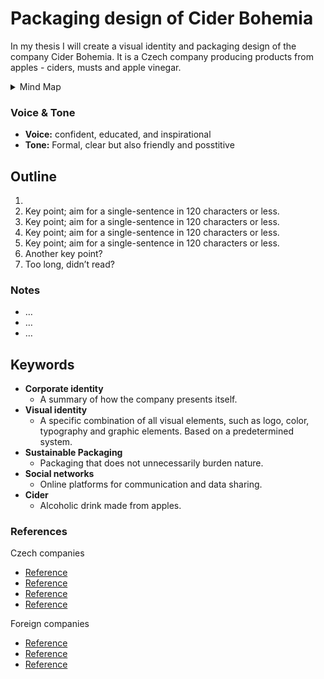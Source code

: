 
# Packaging design of Cider Bohemia 

In my thesis I will create a visual identity and packaging design of the company Cider Bohemia. It is a Czech company producing products from apples - ciders, musts and apple vinegar.

<details>
  <summary>Mind Map</summary>

  ![Gray box placeholder image, for position only.](./thesis-mind-map.png)
</details>

### Voice & Tone

- **Voice:** confident, educated, and inspirational
- **Tone:** Formal, clear but also friendly and posstitive 

## Outline

1. 
2. Key point; aim for a single-sentence in 120 characters or less.
3. Key point; aim for a single-sentence in 120 characters or less.
4. Key point; aim for a single-sentence in 120 characters or less.
5. Key point; aim for a single-sentence in 120 characters or less.
6. Another key point?
7. Too long, didn’t read?

### Notes

- …
- …
- …

## Keywords

- **Corporate identity**
  - A summary of how the company presents itself.
- **Visual identity**
  - A specific combination of all visual elements, such as logo, color, typography and graphic elements. Based on a predetermined system.
- **Sustainable Packaging**
  - Packaging that does not unnecessarily burden nature.
- **Social networks**
  - Online platforms for communication and data sharing.
- **Cider**
  - Alcoholic drink made from apples.

### References

Czech companies
- [Reference](https://www.pragercider.cz)
- [Reference](http://magneticapple.cz)
- [Reference](https://www.tatuvsad.cz)
- [Reference](http://eshop.cidrerie.cz)

Foreign companies
- [Reference](https://www.sandfordorchards.co.uk/product/devon-red/)
- [Reference](https://www.kentcider.co.uk)
- [Reference](http://brooksdrycider.com)
